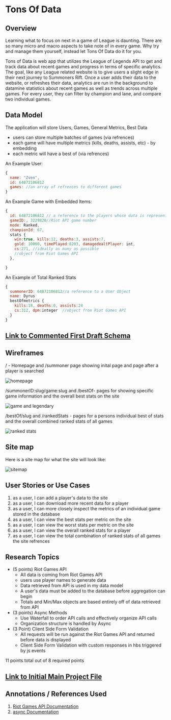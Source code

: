 # Tons Of Data

## Overview

Learning what to focus on next in a game of League is daunting. There are so many micro and macro aspects to take note of in every game. Why try and manage them yourself, instead let Tons Of Data do it for you.

Tons of Data is web app that utilizes the League of Legends API to get and track data about recent games and progress in terms of specific analytics. The goal, like any League related website is to give users a slight edge in their next journey to Summoners Rift. Once a user adds their data to the website, or refreshes their data, analytics are run in the background to datamine statistics about recent games as well as trends across multiple games. For every user, they can filter by champion and lane, and compare two individual games.


## Data Model

The application will store Users, Games, General Metrics, Best Data

* users can store multiple batches of games (via refrences)
* each game will have multiple metrics (kills, deaths, assists, etc) - by embedding
* each metric will have a best of (via refrences)

An Example User:

```javascript
{
  name: "Zven",
  id: 64872106812
  games: //an array of refrences to different games
}
```

An Example Game with Embedded Items:

```javascript
{
  id: 64872106812 // a reference to the players whose data is represented
  gameID:, 3229820//Riot API game number
  mode: Ranked,
  championId: 67,
  stats {
    win:true, kills:12, deaths:3, assists:7,
    gold: 10000, timePlayed:8203, damagedealtPlayer: int,
    cs:271, //ideally as many as possible 
    //object from Riot Games API
  },

}
```

An Example of Total Ranked Stats

```javascript
{
  summonerID: 64872106812//a reference to a User Object
  name: Dyrus
  bestOfmetrics {
    kills:18, deaths:0, assists:24
    cs:312, dpm:integer  //object from Riot Games API
  }
}
```


## [Link to Commented First Draft Schema](TonsOfData/db.js) 

## Wireframes

/ - Homepage and /summoner page showing inital page and page after a player is searched

![homepage](documentation/home-and-summ.jpg)

/summonerID:slug/game:slug and /bestOf- pages for showing specific game information and the overall best stats on the site

![game and legendary](documentation/game-and-legendary.jpg)

/bestOf/slug and /rankedStats - pages for a persons individual best of stats and the overall combined ranked stats of all games

![ranked stats](documentation/stats-and-ranked.jpg)

## Site map
Here is a site map for what the site will look like:

![sitemap](documentation/sitemap.jpg)

## User Stories or Use Cases

1. as a user, I can add a player's data to the site
2. as a user, I can download more recent data for a player
3. as a user, I can more closely inspect the metrics of an individual game stored in the database
4. as a user, I can view the best stats per metric on the site
5. as a user, I can view the worst stats per metric on the site
6. as a user, I can view the overall ranked stats for a player
7. as a user, I can view the total combination of ranked stats of all games the site refrences

## Research Topics

* (5 points) Riot Games API 
    * All data is coming from Riot Games API
    * users use player names to generate data
    * Data retrieved from API is used in my data model 
    * A user's data must be added to the database before aggregation can begin
    * Totals and Min/Max objects are based entirely off of data retrieved from API
* (3 points) Async Methods
    * Use Waterfall to order API calls and effectively organize API calls
    * Organization structure is handled by Async
* (3 Point) Client Side Form Validation
    * All requests will be run against the Riot Games API and returned before data is displayed
    * Client Side Form Validation with custom responses in hbs triggered by js events

11 points total out of 8 required points


## [Link to Initial Main Project File](TonsOfData/app.js) 

## Annotations / References Used

1. [Riot Games API Documentation](https://developer.riotgames.com/api-methods/)
2. [async Documentation](https://caolan.github.io/async/docs.html) 
